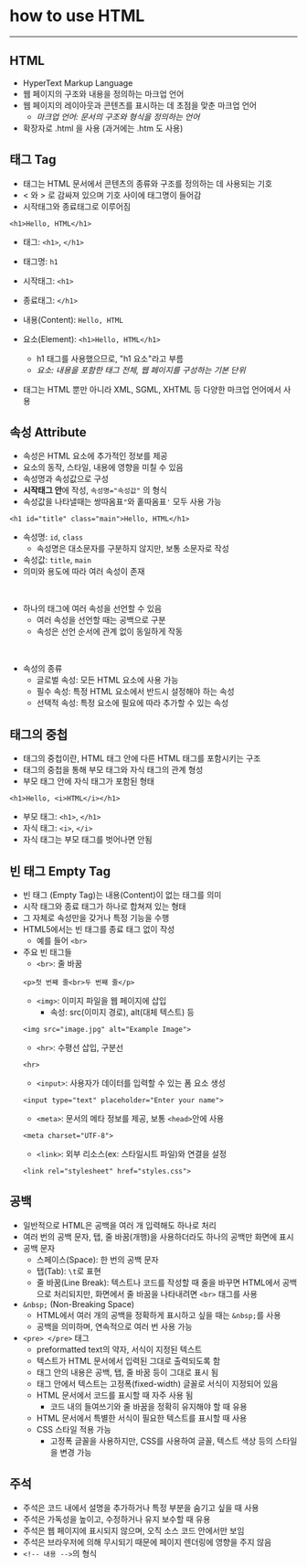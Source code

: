 # how to use HTML
***

## HTML

- HyperText Markup Language
- 웹 페이지의 구조와 내용을 정의하는 마크업 언어 
- 웹 페이지의 레이아웃과 콘텐츠를 표시하는 데 초점을 맞춘 마크업 언어
    - *마크업 언어: 문서의 구조와 형식을 정의하는 언어*
- 확장자로 .html 을 사용 (과거에는 .htm 도 사용)

## 태그 Tag

- 태그는 HTML 문서에서 콘텐츠의 종류와 구조를 정의하는 데 사용되는 기호
- < 와 > 로 감싸져 있으며 기호 사이에 태그명이 들어감
- 시작태그와 종료태그로 이루어짐

```
<h1>Hello, HTML</h1>
```

- 태그: `<h1>`, `</h1>`
- 태그명: `h1`
- 시작태그: `<h1>`
- 종료태그: `</h1>`
- 내용(Content): `Hello, HTML`
- 요소(Element): `<h1>Hello, HTML</h1>`
    - h1 태그를 사용했으므로, "h1 요소"라고 부름
    - *요소: 내용을 포함한 태그 전체, 웹 페이지를 구성하는 기본 단위*

- 태그는 HTML 뿐만 아니라 XML, SGML, XHTML 등 다양한 마크업 언어에서 사용

## 속성 Attribute

- 속성은 HTML 요소에 추가적인 정보를 제공
- 요소의 동작, 스타일, 내용에 영향을 미칠 수 있음
- 속성명과 속성값으로 구성
- **시작태그 안**에 작성, `속성명="속성값"` 의 형식
- 속성값을 나타낼때는 쌍따옴표`"`와 홑따옴표`'` 모두 사용 가능

```
<h1 id="title" class="main">Hello, HTML</h1>
```

- 속성명: `id`, `class`
    - 속성명은 대소문자를 구분하지 않지만, 보통 소문자로 작성
- 속성값: `title`, `main`
- 의미와 용도에 따라 여러 속성이 존재

<br>

- 하나의 태그에 여러 속성을 선언할 수 있음
    - 여러 속성을 선언할 때는 공백으로 구분
    - 속성은 선언 순서에 관계 없이 동일하게 작동

<br>

- 속성의 종류
    - 글로벌 속성: 모든 HTML 요소에 사용 가능
    - 필수 속성: 특정 HTML 요소에서 반드시 설정해야 하는 속성
    - 선택적 속성: 특정 요소에 필요에 따라 추가할 수 있는 속성
    
## 태그의 중첩

- 태그의 중첩이란, HTML 태그 안에 다른 HTML 태그를 포함시키는 구조
- 태그의 중첩을 통해 부모 태그와 자식 태그의 관계 형성
- 부모 태그 안에 자식 태그가 포함된 형태

```
<h1>Hello, <i>HTML</i></h1>
```

- 부모 태그: `<h1>`, `</h1>`
- 자식 태그: `<i>`, `</i>`
- 자식 태그는 부모 태그를 벗어나면 안됨

## 빈 태그 Empty Tag

- 빈 태그 (Empty Tag)는 내용(Content)이 없는 태그를 의미
- 시작 태그와 종료 태그가 하나로 합쳐져 있는 형태
- 그 자체로 속성만을 갖거나 특정 기능을 수행
- HTML5에서는 빈 태그를 종료 태그 없이 작성
    - 예를 들어 `<br>`
- 주요 빈 태그들
    - `<br>`: 줄 바꿈
    ```
    <p>첫 번째 줄<br>두 번째 줄</p>
    ```
    - `<img>`: 이미지 파일을 웹 페이지에 삽입
        - 속성: src(이미지 경로), alt(대체 텍스트) 등
    ```
    <img src="image.jpg" alt="Example Image">
    ```
    - `<hr>`: 수평선 삽입, 구분선
    ```
    <hr>
    ```
    - `<input>`: 사용자가 데이터를 입력할 수 있는 폼 요소 생성
    ```
    <input type="text" placeholder="Enter your name">
    ```
    - `<meta>`: 문서의 메타 정보를 제공, 보통 `<head>`안에 사용
    ```
    <meta charset="UTF-8">
    ```
    - `<link>`: 외부 리소스(ex: 스타일시트 파일)와 연결을 설정
    ```
    <link rel="stylesheet" href="styles.css">
    ```

## 공백

- 일반적으로 HTML은 공백을 여러 개 입력해도 하나로 처리
- 여러 번의 공백 문자, 탭, 줄 바꿈(개행)을 사용하더라도 하나의 공백만 화면에 표시
- 공백 문자
    - 스페이스(Space): 한 번의 공백 문자
    - 탭(Tab): `\t`로 표현
    - 줄 바꿈(Line Break): 텍스트나 코드를 작성할 때 줄을 바꾸면 HTML에서 공백으로 처리되지만, 
                          화면에서 줄 바꿈을 나타내려면 `<br>` 태그를 사용
- `&nbsp;` (Non-Breaking Space)
    - HTML에서 여러 개의 공백을 정확하게 표시하고 싶을 때는 `&nbsp;`를 사용
    - 공백을 의미하며, 연속적으로 여러 번 사용 가능
- `<pre> </pre>` 태그
    - preformatted text의 약자, 서식이 지정된 텍스트
    - 텍스트가 HTML 문서에서 입력된 그대로 출력되도록 함
    - 태그 안의 내용은 공백, 탭, 줄 바꿈 등이 그대로 표시 됨
    - 태그 안에서 텍스트는 고정폭(fixed-width) 글꼴로 서식이 지정되어 있음
    - HTML 문서에서 코드를 표시할 때 자주 사용 됨
        - 코드 내의 들여쓰기와 줄 바꿈을 정확히 유지해야 할 때 유용
    - HTML 문서에서 특별한 서식이 필요한 텍스트를 표시할 때 사용
    - CSS 스타일 적용 가능
        - 고정폭 글꼴을 사용하지만, CSS를 사용하여 글꼴, 텍스트 색상 등의 스타일을 변경 가능

## 주석

- 주석은 코드 내에서 설명을 추가하거나 특정 부분을 숨기고 싶을 때 사용
- 주석은 가독성을 높이고, 수정하거나 유지 보수할 때 유용
- 주석은 웹 페이지에 표시되지 않으며, 오직 소스 코드 안에서만 보임
- 주석은 브라우저에 의해 무시되기 때문에 페이지 렌더링에 영향을 주지 않음
- `<!-- 내용 -->`의 형식
